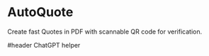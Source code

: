# AutoQuote
Create fast Quotes in PDF with scannable QR code for verification.


#header
ChatGPT helper
